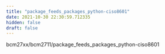 ```yaml
---
title: "package_feeds_packages_python-ciso8601"
date: 2021-10-30 22:30:59.712335
hidden: false
draft: false
---
```


bcm27xx/bcm2711/package_feeds_packages_python-ciso8601

